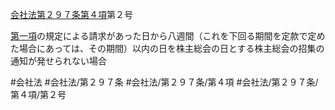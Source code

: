[会社法第２９７条第４項](会社法＿＿＿＿第２９７条第４項)第２号

[第一項](会社法＿＿＿＿第２９７条第１項)の規定による請求があった日から八週間（これを下回る期間を定款で定めた場合にあっては、その期間）以内の日を株主総会の日とする株主総会の招集の通知が発せられない場合


#会社法
#会社法/第２９７条
#会社法/第２９７条/第４項
#会社法/第２９７条/第４項/第２号
